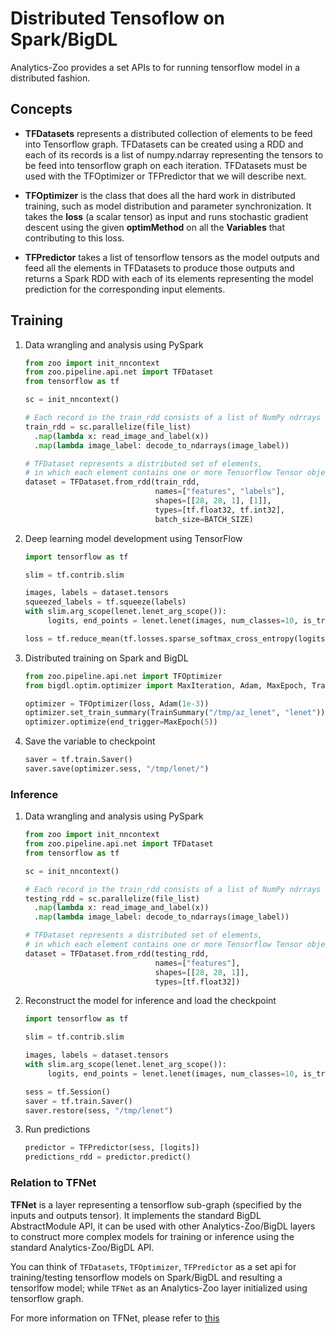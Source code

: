 # Distributed Tensoflow on Spark/BigDL

Analytics-Zoo provides a set APIs to for running tensorflow model in a distributed fashion.

## Concepts
- **TFDatasets** represents a distributed collection of elements to be feed into Tensorflow graph.
TFDatasets can be created using a RDD and each of its records is a list of numpy.ndarray representing
the tensors to be feed into tensorflow graph on each iteration. TFDatasets must be used with the
TFOptimizer or TFPredictor that we will describe next.

- **TFOptimizer** is the class that does all the hard work in distributed training, such as model
distribution and parameter synchronization. It takes the **loss** (a scalar tensor) as input and runs
stochastic gradient descent using the given **optimMethod** on all the **Variables** that contributing
to this loss.

- **TFPredictor** takes a list of tensorflow tensors as the model outputs and feed all the elements in
TFDatasets to produce those outputs and returns a Spark RDD with each of its elements representing the
model prediction for the corresponding input elements.

## Training

1. Data wrangling and analysis using PySpark
   ```python
   from zoo import init_nncontext
   from zoo.pipeline.api.net import TFDataset
   from tensorflow as tf

   sc = init_nncontext()

   # Each record in the train_rdd consists of a list of NumPy ndrrays
   train_rdd = sc.parallelize(file_list)
     .map(lambda x: read_image_and_label(x))
     .map(lambda image_label: decode_to_ndarrays(image_label))

   # TFDataset represents a distributed set of elements,
   # in which each element contains one or more Tensorflow Tensor objects. 
   dataset = TFDataset.from_rdd(train_rdd,
                                names=["features", "labels"],
                                shapes=[[28, 28, 1], [1]],
                                types=[tf.float32, tf.int32],
                                batch_size=BATCH_SIZE)
   ```
2. Deep learning model development using TensorFlow

   ```python
   import tensorflow as tf

   slim = tf.contrib.slim

   images, labels = dataset.tensors
   squeezed_labels = tf.squeeze(labels)
   with slim.arg_scope(lenet.lenet_arg_scope()):
        logits, end_points = lenet.lenet(images, num_classes=10, is_training=True)

   loss = tf.reduce_mean(tf.losses.sparse_softmax_cross_entropy(logits=logits, labels=squeezed_labels))
   ```
   
3. Distributed training on Spark and BigDL
   ```python
   from zoo.pipeline.api.net import TFOptimizer
   from bigdl.optim.optimizer import MaxIteration, Adam, MaxEpoch, TrainSummary

   optimizer = TFOptimizer(loss, Adam(1e-3))
   optimizer.set_train_summary(TrainSummary("/tmp/az_lenet", "lenet"))
   optimizer.optimize(end_trigger=MaxEpoch(5))
   ```

4. Save the variable to checkpoint
   ```python
   saver = tf.train.Saver()
   saver.save(optimizer.sess, "/tmp/lenet/")
   ```

### Inference
1. Data wrangling and analysis using PySpark
   ```python
   from zoo import init_nncontext
   from zoo.pipeline.api.net import TFDataset
   from tensorflow as tf

   sc = init_nncontext()

   # Each record in the train_rdd consists of a list of NumPy ndrrays
   testing_rdd = sc.parallelize(file_list)
     .map(lambda x: read_image_and_label(x))
     .map(lambda image_label: decode_to_ndarrays(image_label))

   # TFDataset represents a distributed set of elements,
   # in which each element contains one or more Tensorflow Tensor objects. 
   dataset = TFDataset.from_rdd(testing_rdd,
                                names=["features"],
                                shapes=[[28, 28, 1]],
                                types=[tf.float32])
   ```
   
2. Reconstruct the model for inference and load the checkpoint

   ```python
   import tensorflow as tf

   slim = tf.contrib.slim

   images, labels = dataset.tensors
   with slim.arg_scope(lenet.lenet_arg_scope()):
        logits, end_points = lenet.lenet(images, num_classes=10, is_training=False)

   sess = tf.Session()
   saver = tf.train.Saver()
   saver.restore(sess, "/tmp/lenet")
   ```

3. Run predictions
   ```python
   predictor = TFPredictor(sess, [logits])
   predictions_rdd = predictor.predict()
   ```

### Relation to TFNet

**TFNet** is a layer representing a tensorflow sub-graph (specified by the inputs and outputs tensor).
It implements the standard BigDL AbstractModule API, it can be used with other Analytics-Zoo/BigDL layers
to construct more complex models for training or inference using the standard Analytics-Zoo/BigDL API. 

You can think of `TFDatasets`, `TFOptimizer`, `TFPredictor` as a set api for training/testing tensorflow models
on Spark/BigDL and resulting a tensorlfow model; while `TFNet` as an Analytics-Zoo layer initialized using tensorflow graph.

For more information on TFNet, please refer to [this](https://github.com/intel-analytics/analytics-zoo/blob/master/docs/docs/APIGuide/PipelineAPI/net.md#tfnet)

